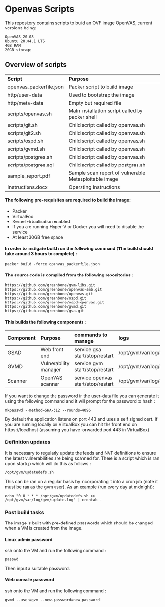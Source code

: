 # Openvas Scripts

This repository contains scripts to build an OVF image OpenVAS, current versions being:

```
OpenVAS 20.08
Ubuntu 20.04.1 LTS 
4GB RAM
20GB storage
```

## Overview of scripts

| Script                        | Purpose |
| :------------- |:-------------|
| openvas_packerfile.json       | Packer script to build image     |
| http/user-data                | Used to bootstrap the image      |
| http/meta-data                | Empty but required file     |
| scripts/openvas.sh		| Main installation script called by packer shell   | |provisioner |
|scripts/git.sh          | Child script called by openvas.sh |
|scripts/git2.sh          | Child script called by openvas.sh |
|scripts/ospd.sh          | Child script called by openvas.sh |
|scripts/gvmd.sh          | Child script called by openvas.sh |
|scripts/postgres.sh      | Child script called by openvas.sh |
|scripts/postgres.sql     | Child script called by postgres.sh |
|sample_report.pdf        | Sample scan report of vulnerable Metasploitable image |
|Instructions.docx        | Operating instructions |




#### The following pre-requisites are required to build the image:

* Packer
* VirtualBox
* Kernel virtualisation enabled
* If you are running Hyper-V or Docker you will need to disable the service
* At least 30GB free space


#### In order to instigate  build run the following command (The build should take around 3 hours to complete) :

```
packer build -force openvas_packerfile.json
```


#### The source code is compiled from the following repositories :

```
https://github.com/greenbone/gvm-libs.git
https://github.com/greenbone/openvas-smb.git
https://github.com/greenbone/openvas.git
https://github.com/greenbone/ospd.git
https://github.com/greenbone/ospd-openvas.git
https://github.com/greenbone/gvmd.git
https://github.com/greenbone/gsa.git
```

#### This builds the following components : 

| Component         | Purpose | commands to manage | logs |
| :------------- |:-------------|:-------------|:-----------------
|GSAD | Web front end | service gsa start/stop/restart | /opt/gvm/var/log/gvm/gsad.log
|GVMD | Vulnerability manager | service gvm start/stop/restart | /opt/gvm/var/log/gvm/gvmd.log
|Scanner | OpenVAS scanner | service openvas start/stop/restart | /opt/gvm/var/log/gvm/openvas.log


If you want to change the password in the user-data file you can generate it using the following command and it will prompt for the password to hash :

```
mkpasswd --method=SHA-512 --rounds=4096
```

By default the application listens on port 443 and uses a self signed cert. If you are running locally on VirtualBox you can hit the front end on https://localhost (assuming you have forwarded port 443 in VirtualBox)


### Definition updates

It is necessary to regularly update the feeds and NVT definitions to ensure the latest vulnerabilities are being scanned for. There is a script which is ran upon startup which will do this as follows :

```
/opt/gvm/updatedefs.sh
```

This can be ran on a regular basis by incorporating it into a cron job (note it must be ran as the gvm user). As an example (run every day at midnight):

```
echo "0 0 * * * /opt/gvm/updatedefs.sh >> /opt/gvm/var/log/gvm/update.log" | crontab -
```

### Post build tasks

The image is built with pre-defined passwords which should be changed when a VM is created from the image.

#### Linux admin password

ssh onto the VM and run the following command :

```
passwd 
```

Then input a suitable password.

#### Web console password

ssh onto the VM and run the following command :

```
gvmd --user=gvm --new-password=new_password
```